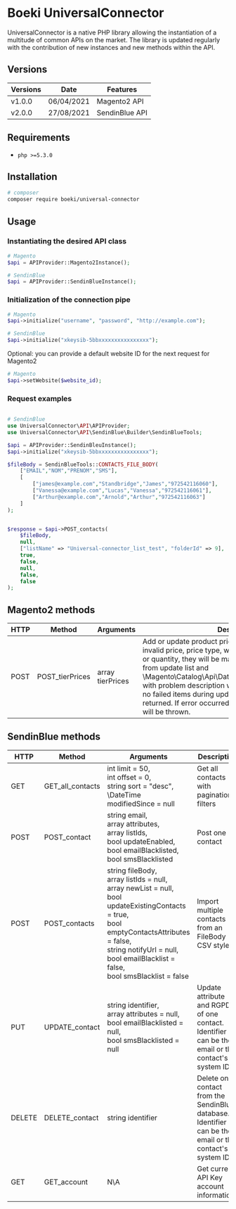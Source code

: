
# Boeki UniversalConnector

UniversalConnector is a native PHP library allowing the instantiation of a multitude of common APIs on the market. The library is updated regularly with the contribution of new instances and new methods within the API.

## Versions

| Versions | Date | Features |
| --- | --- | --- |
| v1.0.0 | 06/04/2021 | Magento2 API |
| v2.0.0 | 27/08/2021 | SendinBlue API |

## Requirements

- `php >=5.3.0`

## Installation

```bash
# composer
composer require boeki/universal-connector
```

## Usage

### Instantiating the desired API class

```php
# Magento
$api = APIProvider::Magento2Instance();

# SendinBlue
$api = APIProvider::SendinBlueInstance();
```

### Initialization of the connection pipe

```php
# Magento
$api->initialize("username", "password", "http://example.com");

# SendinBlue
$api->initialize("xkeysib-5bbxxxxxxxxxxxxxxxx");
```

Optional: you can provide a default website ID for the next request for Magento2
```php
# Magento
$api->setWebsite($website_id);
```
### Request examples

```php

# SendinBlue
use UniversalConnector\API\APIProvider;
use UniversalConnector\API\SendinBlue\Builder\SendinBlueTools;

$api = APIProvider::SendinBleuInstance();
$api->initialize("xkeysib-5bbxxxxxxxxxxxxxxxx");

$fileBody = SendinBlueTools::CONTACTS_FILE_BODY(
	["EMAIL","NOM","PRENOM","SMS"],
	[
		["james@example.com","Standbridge","James","972542116060"],
		["Vanessa@example.com","Lucas","Vanessa","972542116061"],
		["Arthur@example.com","Arnold","Arthur","972542116063"]
	]
);


$response = $api->POST_contacts(
	$fileBody, 
	null, 
	["listName" => "Universal-connector_list_test", "folderId" => 9],
	true, 
	false, 
	null, 
	false, 
	false
);
```


## Magento2 methods

| HTTP | Method | Arguments | Description |
| --- | --- | --- | --- | 
| POST | POST_tierPrices | array tierPrices | Add or update product prices. If any items will have invalid price, price type, website id, sku, customer group or quantity, they will be marked as failed and excluded from update list and \Magento\Catalog\Api\Data\PriceUpdateResultInterface[] with problem description will be returned. If there were no failed items during update empty array will be returned. If error occurred during the update exception will be thrown. |

## SendinBlue methods

| HTTP | Method | Arguments | Description |
| --- | --- | --- | --- | 
| GET | GET_all_contacts | int limit = 50,<br> int offset = 0,<br> string sort = "desc",<br> \DateTime modifiedSince = null | Get all contacts with pagination filters |
| POST | POST_contact | string email,<br> array attributes,<br> array listIds,<br> bool updateEnabled,<br> bool emailBlacklisted,<br> bool smsBlacklisted | Post one contact |
| POST | POST_contacts | string fileBody,<br> array listIds = null,<br> array newList = null,<br> bool updateExistingContacts = true,<br> bool emptyContactsAttributes = false,<br> string notifyUrl = null,<br> bool emailBlacklist = false,<br> bool smsBlacklist = false | Import multiple contacts from an FileBody CSV style |
| PUT | UPDATE_contact | string identifier,<br>array attributes = null,<br> bool emailBlacklisted = null,<br> bool smsBlacklisted = null | Update attribute and RGPD of one contact. Identifier can be the email or the contact's system ID |
| DELETE | DELETE_contact | string identifier | Delete one contact from the SendinBlue database. Identifier can be the email or the contact's system ID |
| GET | GET_account | N\A | Get current API Key account informations |
